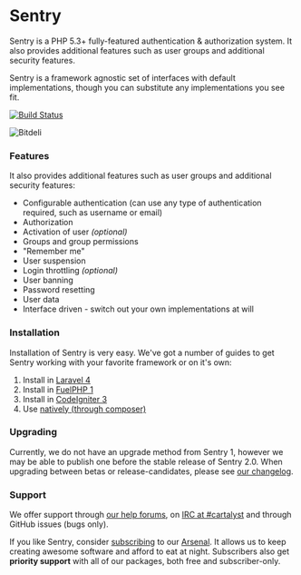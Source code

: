 # Sentry

Sentry is a PHP 5.3+ fully-featured authentication & authorization system. It also provides additional features such as user groups and additional security features.

Sentry is a framework agnostic set of interfaces with default implementations, though you can substitute any implementations you see fit.

[![Build Status](https://travis-ci.org/cartalyst/sentry.png?branch=master)](https://travis-ci.org/cartalyst/sentry)

![Bitdeli](https://d2weczhvl823v0.cloudfront.net/cartalyst/sentry/trend.png)

### Features

It also provides additional features such as user groups and additional security features:

- Configurable authentication (can use any type of authentication required, such as username or email)
- Authorization
- Activation of user *(optional)*
- Groups and group permissions
- "Remember me"
- User suspension
- Login throttling *(optional)*
- User banning
- Password resetting
- User data
- Interface driven - switch out your own implementations at will

### Installation

Installation of Sentry is very easy. We've got a number of guides to get Sentry working with your favorite framework or on it's own:

1. Install in [Laravel 4](http://docs.cartalyst.com/sentry-2/installation/laravel-4)
2. Install in [FuelPHP 1](http://docs.cartalyst.com/sentry-2/installation/fuelphp-1)
3. Install in [CodeIgniter 3](http://docs.cartalyst.com/sentry-2/installation/codeigniter-3)
4. Use [natively (through composer)](http://docs.cartalyst.com/sentry-2/installation/composer)

### Upgrading

Currently, we do not have an upgrade method from Sentry 1, however we may be able to publish one before the stable release of Sentry 2.0. When upgrading between betas or release-candidates, please see [our changelog](https://github.com/cartalyst/sentry/blob/master/changelog.md).

### Support

We offer support through [our help forums](http://help.cartalyst.com), on [IRC at #cartalyst](http://webchat.freenode.net/?channels=cartalyst) and through GitHub issues (bugs only).

If you like Sentry, consider [subscribing](http://www.cartalyst.com/pricing) to our [Arsenal](http://www.cartalyst.com/arsenal). It allows us to keep creating awesome software and afford to eat at night. Subscribers also get **priority support** with all of our packages, both free and subscriber-only.

